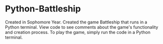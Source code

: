 # Python-Battleship
Created in Sophomore Year. Created the game Battleship that runs in a Python terminal. 
View code to see comments about the game's functionality and creation process. 
To play the game, simply run the code in a Python terminal. 
